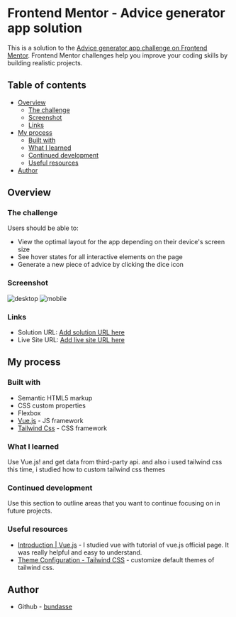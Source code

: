 # Frontend Mentor - Advice generator app solution

This is a solution to the [Advice generator app challenge on Frontend Mentor](https://www.frontendmentor.io/challenges/advice-generator-app-QdUG-13db). Frontend Mentor challenges help you improve your coding skills by building realistic projects.

## Table of contents

- [Overview](#overview)
  - [The challenge](#the-challenge)
  - [Screenshot](#screenshot)
  - [Links](#links)
- [My process](#my-process)
  - [Built with](#built-with)
  - [What I learned](#what-i-learned)
  - [Continued development](#continued-development)
  - [Useful resources](#useful-resources)
- [Author](#author)

## Overview

### The challenge

Users should be able to:

- View the optimal layout for the app depending on their device's screen size
- See hover states for all interactive elements on the page
- Generate a new piece of advice by clicking the dice icon

### Screenshot

![desktop](./screenshot.jpg)
![mobile](./screenshot.jpg)

### Links

- Solution URL: [Add solution URL here](https://your-solution-url.com)
- Live Site URL: [Add live site URL here](https://your-live-site-url.com)

## My process

### Built with

- Semantic HTML5 markup
- CSS custom properties
- Flexbox
- [Vue.js](https://vuejs.org/) - JS framework
- [Tailwind Css](https://tailwindcss.com/) - CSS framework

### What I learned

Use Vue.js! and get data from third-party api.
and also i used tailwind css this time, i studied how to custom tailwind css themes

### Continued development

Use this section to outline areas that you want to continue focusing on in future projects.

### Useful resources

- [Introduction | Vue.js](https://vuejs.org/guide/introduction.html#still-got-questions) - I studied vue with tutorial of vue.js official page. It was really helpful and easy to understand.
- [Theme Configuration - Tailwind CSS]([https://www.example.com](https://tailwindcss.com/docs/theme)) - customize default themes of tailwind css.

## Author

- Github - [bundasse](https://github.com/bundasse)

